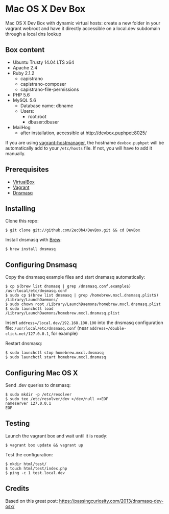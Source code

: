 # Mac OS X Dev Box

Mac OS X Dev Box with dynamic virtual hosts: create a new folder in your vagrant webroot and have it directly accessible on a local.dev subdomain through a local dns lookup

## Box content

* Ubuntu Trusty 14.04 LTS x64
* Apache 2.4
* Ruby 2.1.2
  * capistrano
  * capistrano-composer
  * capistrano-file-permissions
* PHP 5.6
* MySQL 5.6
  * Database name: dbname
  * Users:
    * root:root
    * dbuser:dbuser
* MailHog
  * after installation, accessible at <http://devbox.puphpet:8025/>

If you are using [vagrant-hostmanager](https://github.com/devopsgroup-io/vagrant-hostmanager), the hostname ```devbox.puphpet``` will be automatically add to your ```/etc/hosts``` file. If not, you will have to add it manually.

## Prerequisites

  * [VirtualBox](https://www.virtualbox.org/)
  * [Vagrant](https://www.vagrantup.com)
  * [Dnsmasq](http://www.thekelleys.org.uk/dnsmasq/doc.html)

## Installing

Clone this repo:
```
$ git clone git://github.com/2ec0b4/DevBox.git && cd DevBox
```

Install dnsmasq with [Brew](http://brew.sh/):
```
$ brew install dnsmasq
```

## Configuring Dnsmasq

Copy the dnsmasq example files and start dnsmasq automatically:
```
$ cp $(brew list dnsmasq | grep /dnsmasq.conf.example$) /usr/local/etc/dnsmasq.conf
$ sudo cp $(brew list dnsmasq | grep /homebrew.mxcl.dnsmasq.plist$) /Library/LaunchDaemons/
$ sudo chown root /Library/LaunchDaemons/homebrew.mxcl.dnsmasq.plist
$ sudo launchctl load /Library/LaunchDaemons/homebrew.mxcl.dnsmasq.plist
```

Insert ```address=/local.dev/192.168.100.100``` into the dnsmasq configuration file: ```/usr/local/etc/dnsmasq.conf``` (near ```address=/double-click.net/127.0.0.1```, for example)

Restart dnsmasq:
```
$ sudo launchctl stop homebrew.mxcl.dnsmasq
$ sudo launchctl start homebrew.mxcl.dnsmasq
```

## Configuring Mac OS X

Send .dev queries to dnsmasq:
```
$ sudo mkdir -p /etc/resolver
$ sudo tee /etc/resolver/dev >/dev/null <<EOF
nameserver 127.0.0.1
EOF
```

## Testing

Launch the vagrant box and wait until it is ready:
```
$ vagrant box update && vagrant up
```

Test the configuration:
```
$ mkdir html/test/
$ touch html/test/index.php
$ ping -c 1 test.local.dev
```

## Credits

Based on this great post: <https://passingcuriosity.com/2013/dnsmasq-dev-osx/>
